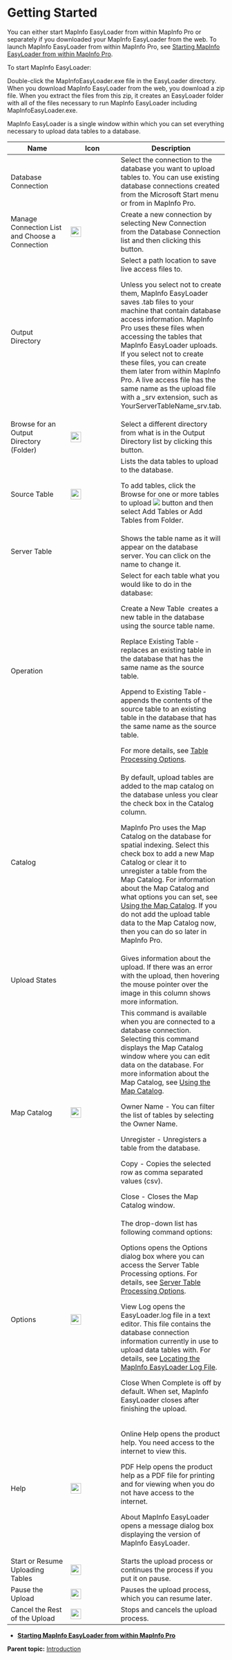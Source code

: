 Getting Started
===============

You can either start MapInfo EasyLoader from within MapInfo Pro or separately if you downloaded your MapInfo EasyLoader from the web. To launch MapInfo EasyLoader from within MapInfo Pro, see <a href="guide/introduction/startinginpro.html" class="- topic/xref ajaxLink">Starting MapInfo EasyLoader from within MapInfo Pro</a>.

To start MapInfo EasyLoader:

<span class="ph cmd">Double-click the <span class="ph filepath">MapInfoEasyLoader.exe</span> file in the <span class="ph filepath">EasyLoader</span> directory.</span>
When you download MapInfo EasyLoader from the web, you download a zip file. When you extract the files from this zip, it creates an <span class="ph filepath">EasyLoader</span> folder with all of the files necessary to run MapInfo EasyLoader including <span class="ph filepath">MapInfoEasyLoader.exe</span>.

MapInfo EasyLoader is a single window within which you can set everything necessary to upload data tables to a database.

<table>
<colgroup>
<col width="33%" />
<col width="33%" />
<col width="33%" />
</colgroup>
<thead>
<tr class="header">
<th>Name</th>
<th>Icon</th>
<th>Description</th>
</tr>
</thead>
<tbody>
<tr class="odd">
<td><span class="ph uicontrol">Database Connection</span></td>
<td> </td>
<td>Select the connection to the database you want to upload tables to. You can use existing database connections created from the Microsoft <span class="ph uicontrol">Start</span> menu or from in MapInfo Pro.</td>
</tr>
<tr class="even">
<td><span class="ph uicontrol">Manage Connection List and Choose a Connection</span></td>
<td><img src="images/icon_openDbms.png" class="image" width="24" /></td>
<td>Create a new connection by selecting <span class="ph uicontrol">New Connection</span> from the <span class="ph uicontrol">Database Connection</span> list and then clicking this button.</td>
</tr>
<tr class="odd">
<td><span class="ph uicontrol">Output Directory</span></td>
<td> </td>
<td>Select a path location to save live access files to.
<p>Unless you select not to create them, MapInfo EasyLoader saves .tab files to your machine that contain database access information. MapInfo Pro uses these files when accessing the tables that MapInfo EasyLoader uploads. If you select not to create these files, you can create them later from within MapInfo Pro. A live access file has the same name as the upload file with a <span class="ph filepath">_srv</span> extension, such as <span class="ph filepath">YourServerTableName_srv.tab</span>.</p></td>
</tr>
<tr class="even">
<td><span class="ph uicontrol">Browse for an Output Directory (Folder) </span></td>
<td><img src="images/icon_ezloaderBrowse.png" class="image" width="24" /></td>
<td>Select a different directory from what is in the <span class="ph uicontrol">Output Directory</span> list by clicking this button.</td>
</tr>
<tr class="odd">
<td><span class="ph uicontrol">Source Table</span></td>
<td><img src="images/icon_ezloaderAdd.png" class="image" width="24" /></td>
<td>Lists the data tables to upload to the database.
<p>To add tables, click the <span class="ph uicontrol">Browse for one or more tables to upload</span> <img src="images/icon_ezloaderAdd_sm.png" class="image" /> button and then select <span class="ph uicontrol">Add Tables</span> or <span class="ph uicontrol">Add Tables from Folder</span>.</p></td>
</tr>
<tr class="even">
<td><span class="ph uicontrol">Server Table</span></td>
<td> </td>
<td>Shows the table name as it will appear on the database server. You can click on the name to change it.</td>
</tr>
<tr class="odd">
<td><span class="ph uicontrol">Operation</span></td>
<td> </td>
<td>Select for each table what you would like to do in the database:
<p><span class="ph uicontrol">Create a New Table</span> ­ creates a new table in the database using the source table name.</p>
<p><span class="ph uicontrol">Replace Existing Table</span> ­ replaces an existing table in the database that has the same name as the source table.</p>
<p><span class="ph uicontrol">Append to Existing Table</span> ­ appends the contents of the source table to an existing table in the database that has the same name as the source table.</p>
<p>For more details, see <a href="guide/introduction/../uploading/tableprocessingoptions.html" class="- topic/xref ajaxLink">Table Processing Options</a>.</p></td>
</tr>
<tr class="even">
<td><span class="ph uicontrol">Catalog</span></td>
<td> </td>
<td>By default, upload tables are added to the map catalog on the database unless you clear the check box in the <span class="ph uicontrol">Catalog</span> column.
<p>MapInfo Pro uses the Map Catalog on the database for spatial indexing. Select this check box to add a new Map Catalog or clear it to unregister a table from the Map Catalog. For information about the Map Catalog and what options you can set, see <a href="guide/introduction/../uploading/usingmapcatalog.html" class="- topic/xref ajaxLink">Using the Map Catalog</a>. If you do not add the upload table data to the Map Catalog now, then you can do so later in MapInfo Pro.</p></td>
</tr>
<tr class="odd">
<td><span class="ph uicontrol">Upload States</span></td>
<td> </td>
<td>Gives information about the upload. If there was an error with the upload, then hovering the mouse pointer over the image in this column shows more information.</td>
</tr>
<tr class="even">
<td><span class="ph uicontrol">Map Catalog</span></td>
<td><img src="images/icon_ezloaderMapCatalog.png" class="image" width="24" /></td>
<td>This command is available when you are connected to a database connection. Selecting this command displays the Map Catalog window where you can edit data on the database. For more information about the Map Catalog, see <a href="guide/introduction/../uploading/usingmapcatalog.html" class="- topic/xref ajaxLink">Using the Map Catalog</a>.
<p><span class="ph uicontrol">Owner Name</span> - You can filter the list of tables by selecting the Owner Name.</p>
<p><span class="ph uicontrol">Unregister</span> - Unregisters a table from the database.</p>
<p><span class="ph uicontrol">Copy</span> - Copies the selected row as comma separated values (csv).</p>
<p><span class="ph uicontrol">Close</span> - Closes the <span class="keyword wintitle">Map Catalog</span> window.</p></td>
</tr>
<tr class="odd">
<td><span class="ph uicontrol">Options</span></td>
<td><img src="images/icon_ezloaderOptions.png" class="image" width="24" /></td>
<td>The drop-down list has following command options:
<p><span class="ph uicontrol">Options</span> opens the <span class="keyword wintitle">Options</span> dialog box where you can access the Server Table Processing options. For details, see <a href="guide/introduction/../uploading/servertableprocessingoptions.html" class="- topic/xref ajaxLink">Server Table Processing Options</a>.</p>
<p><span class="ph uicontrol">View Log</span> opens the <span class="ph filepath">EasyLoader.log</span> file in a text editor. This file contains the database connection information currently in use to upload data tables with. For details, see <a href="guide/introduction/../productivity/locatinglogfile.html" class="- topic/xref ajaxLink">Locating the MapInfo EasyLoader Log File</a>.</p>
<p><span class="ph uicontrol">Close When Complete</span> is off by default. When set, MapInfo EasyLoader closes after finishing the upload.</p></td>
</tr>
<tr class="even">
<td><span class="ph uicontrol">Help</span></td>
<td><img src="images/icon_ezloaderHelp.png" class="image" width="24" /></td>
<td><p><span class="ph uicontrol">Online Help</span> opens the product help. You need access to the internet to view this.</p>
<p><span class="ph uicontrol">PDF Help</span> opens the product help as a PDF file for printing and for viewing when you do not have access to the internet.</p>
<p><span class="ph uicontrol">About MapInfo EasyLoader</span> opens a message dialog box displaying the version of MapInfo EasyLoader.</p></td>
</tr>
<tr class="odd">
<td><span class="ph uicontrol">Start or Resume Uploading Tables</span></td>
<td><img src="images/icon_resumeJob.png" class="image" width="24" /></td>
<td>Starts the upload process or continues the process if you put it on pause.</td>
</tr>
<tr class="even">
<td><span class="ph uicontrol">Pause the Upload</span></td>
<td><img src="images/icon_ezloaderPause.png" class="image" width="24" /></td>
<td>Pauses the upload process, which you can resume later.</td>
</tr>
<tr class="odd">
<td><span class="ph uicontrol">Cancel the Rest of the Upload</span></td>
<td><img src="images/icon_ezloaderStop.png" class="image" width="24" /></td>
<td>Stops and cancels the upload process.</td>
</tr>
</tbody>
</table>

-   **<a href="guide/introduction/../../guide/introduction/startinginpro.html" class="- topic/link ajaxLink">Starting MapInfo EasyLoader from within MapInfo Pro</a>**

**Parent topic:** <a href="guide/introduction/../../guide/introduction/chapterintro.html" class="- topic/link ajaxLink">Introduction</a>


